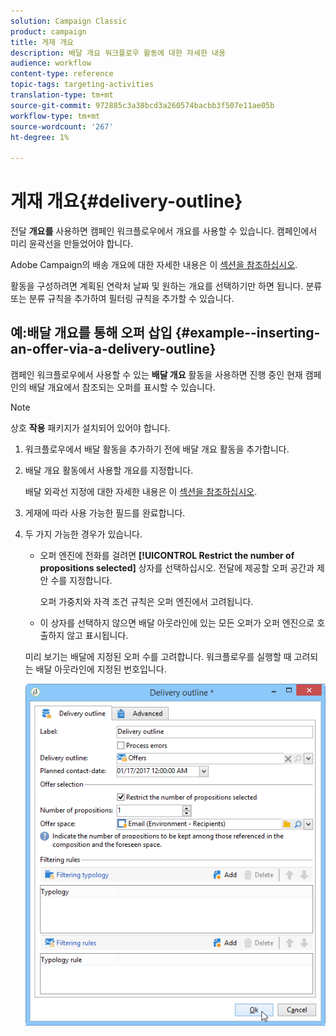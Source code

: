 ```yaml
---
solution: Campaign Classic
product: campaign
title: 게재 개요
description: 배달 개요 워크플로우 활동에 대한 자세한 내용
audience: workflow
content-type: reference
topic-tags: targeting-activities
translation-type: tm+mt
source-git-commit: 972885c3a38bcd3a260574bacbb3f507e11ae05b
workflow-type: tm+mt
source-wordcount: '267'
ht-degree: 1%

---
```



# 게재 개요{#delivery-outline}

전달 **개요를** 사용하면 캠페인 워크플로우에서 개요를 사용할 수 있습니다. 캠페인에서 미리 윤곽선을 만들었어야 합니다.

Adobe Campaign의 배송 개요에 대한 자세한 내용은 이 [섹션을 참조하십시오](../../campaign/using/marketing-campaign-deliveries.md#associating-and-structuring-resources-linked-via-a-delivery-outline).

활동을 구성하려면 계획된 연락처 날짜 및 원하는 개요를 선택하기만 하면 됩니다. 분류 또는 분류 규칙을 추가하여 필터링 규칙을 추가할 수 있습니다.

## 예:배달 개요를 통해 오퍼 삽입 {#example--inserting-an-offer-via-a-delivery-outline}

캠페인 워크플로우에서 사용할 수 있는 **배달 개요** 활동을 사용하면 진행 중인 현재 캠페인의 배달 개요에서 참조되는 오퍼를 표시할 수 있습니다.

>[!NOTE]
>
>상호 **작용** 패키지가 설치되어 있어야 합니다.

1. 워크플로우에서 배달 활동을 추가하기 전에 배달 개요 활동을 추가합니다.
1. 배달 개요 활동에서 사용할 개요를 지정합니다.

   배달 외곽선 지정에 대한 자세한 내용은 이 [섹션을 참조하십시오](../../campaign/using/marketing-campaign-deliveries.md#associating-and-structuring-resources-linked-via-a-delivery-outline).

1. 게재에 따라 사용 가능한 필드를 완료합니다.
1. 두 가지 가능한 경우가 있습니다.

   * 오퍼 엔진에 전화를 걸려면 **[!UICONTROL Restrict the number of propositions selected]** 상자를 선택하십시오. 전달에 제공할 오퍼 공간과 제안 수를 지정합니다.

      오퍼 가중치와 자격 조건 규칙은 오퍼 엔진에서 고려됩니다.

   * 이 상자를 선택하지 않으면 배달 아웃라인에 있는 모든 오퍼가 오퍼 엔진으로 호출하지 않고 표시됩니다.

   미리 보기는 배달에 지정된 오퍼 수를 고려합니다. 워크플로우를 실행할 때 고려되는 배달 아웃라인에 지정된 번호입니다.

   ![](assets/int_compo_offre_wf1.png)

